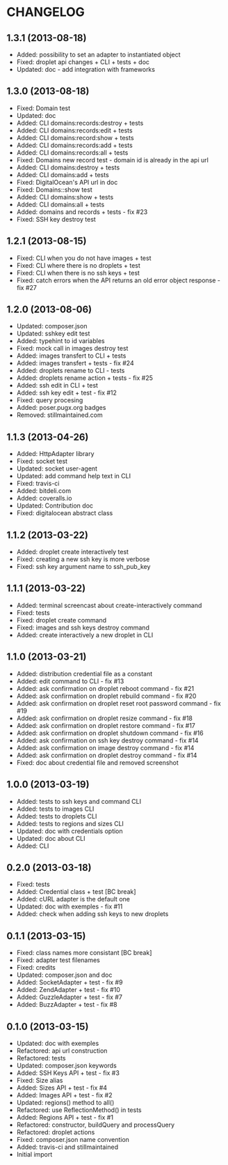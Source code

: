 CHANGELOG
=========

1.3.1 (2013-08-18)
------------------

* Added: possibility to set an adapter to instantiated object
* Fixed: droplet api changes + CLI + tests + doc
* Updated: doc - add integration with frameworks

1.3.0 (2013-08-18)
------------------

* Fixed: Domain test
* Updated: doc
* Added: CLI domains:records:destroy + tests
* Added: CLI domains:records:edit + tests
* Added: CLI domains:record:show + tests
* Added: CLI domains:records:add + tests
* Added: CLI domains:records:all + tests
* Fixed: Domains new record test - domain id is already in the api url
* Added: CLI domains:destroy + tests
* Added: CLI domains:add + tests
* Fixed: DigitalOcean's API url in doc
* Fixed: Domains::show test
* Added: CLI domains:show + tests
* Added: CLI domains:all + tests
* Added: domains and records + tests - fix #23
* Fixed: SSH key destroy test

1.2.1 (2013-08-15)
------------------

* Fixed: CLI when you do not have images + test
* Fixed: CLI where there is no droplets + test
* Fixed: CLI when there is no ssh keys + test
* Fixed: catch errors when the API returns an old error object response - fix #27

1.2.0 (2013-08-06)
------------------

* Updated: composer.json
* Updated: sshkey edit test
* Added: typehint to id variables
* Fixed: mock call in images destroy test
* Added: images transfert to CLI + tests
* Added: images transfert + tests - fix #24
* Added: droplets rename to CLI - tests
* Added: droplets rename action + tests - fix #25
* Added: ssh edit in CLI + test
* Added: ssh key edit + test - fix #12
* Fixed: query procesing
* Added: poser.pugx.org badges
* Removed: stillmaintained.com

1.1.3 (2013-04-26)
------------------

* Added: HttpAdapter library
* Fixed: socket test
* Updated: socket user-agent
* Updated: add command help text in CLI
* Fixed: travis-ci
* Added: bitdeli.com
* Added: coveralls.io
* Updated: Contribution doc
* Fixed: digitalocean abstract class

1.1.2 (2013-03-22)
------------------

* Added: droplet create interactively test
* Fixed: creating a new ssh key is more verbose
* Fixed: ssh key argument name to ssh_pub_key

1.1.1 (2013-03-22)
------------------

* Added: terminal screencast about create-interactively command
* Fixed: tests
* Fixed: droplet create command
* Fixed: images and ssh keys destroy command
* Added: create interactively a new droplet in CLI

1.1.0 (2013-03-21)
------------------

* Added: distribution credential file as a constant
* Added: edit command to CLI - fix #13
* Added: ask confirmation on droplet reboot command - fix #21
* Added: ask confirmation on droplet rebuild command - fix #20
* Added: ask confirmation on droplet reset root password command - fix #19
* Added: ask confirmation on droplet resize command - fix #18
* Added: ask confirmation on droplet restore command - fix #17
* Added: ask confirmation on droplet shutdown command - fix #16
* Added: ask confirmation on ssh key destroy command - fix #14
* Added: ask confirmation on image destroy command - fix #14
* Added: ask confirmation on droplet destroy command - fix #14
* Fixed: doc about credential file and removed screenshot

1.0.0 (2013-03-19)
------------------

* Added: tests to ssh keys and command CLI
* Added: tests to images CLI
* Added: tests to droplets CLI
* Added: tests to regions and sizes CLI
* Updated: doc with credentials option
* Updated: doc about CLI
* Added: CLI

0.2.0 (2013-03-18)
------------------

* Fixed: tests
* Added: Credential class + test [BC break]
* Added: cURL adapter is the default one
* Updated: doc with exemples - fix #11
* Added: check when adding ssh keys to new droplets

0.1.1 (2013-03-15)
------------------

* Fixed: class names more consistant [BC break]
* Fixed: adapter test filenames
* Fixed: credits
* Updated: composer.json and doc
* Added: SocketAdapter + test - fix #9
* Added: ZendAdapter + test - fix #10
* Added: GuzzleAdapter + test - fix #7
* Added: BuzzAdapter + test - fix #8

0.1.0 (2013-03-15)
------------------

* Updated: doc with exemples
* Refactored: api url construction
* Refactored: tests
* Updated: composer.json keywords
* Added: SSH Keys API + test - fix #3
* Fixed: Size alias
* Added: Sizes API + test - fix #4
* Added: Images API + test - fix #2
* Updated: regions() method to all()
* Refactored: use ReflectionMethod() in tests
* Added: Regions API + test - fix #1
* Refactored: constructor, buildQuery and processQuery
* Refactored: droplet actions
* Fixed: composer.json name convention
* Added: travis-ci and stillmaintained
* Initial import
